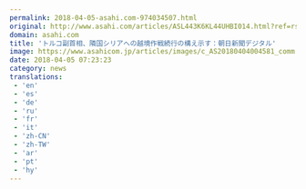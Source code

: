 ```yaml
---
permalink: 2018-04-05-asahi.com-974034507.html
original: http://www.asahi.com/articles/ASL443K6KL44UHBI014.html?ref=rss
domain: asahi.com
title: 'トルコ副首相、隣国シリアへの越境作戦続行の構え示す：朝日新聞デジタル'
image: https://www.asahicom.jp/articles/images/c_AS20180404004581_comm.jpg
date: 2018-04-05 07:23:23
category: news
translations: 
 - 'en'
 - 'es'
 - 'de'
 - 'ru'
 - 'fr'
 - 'it'
 - 'zh-CN'
 - 'zh-TW'
 - 'ar'
 - 'pt'
 - 'hy'
---
```


